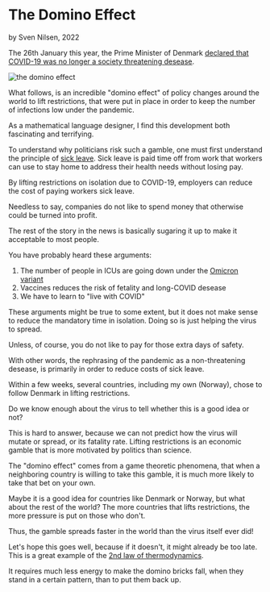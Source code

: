 # The Domino Effect
by Sven Nilsen, 2022

The 26th January this year, the Prime Minister of Denmark [declared that COVID-19 was no longer a society threatening desease](https://www.berlingske.dk/politik/mette-frederiksen-paa-pressemoede-fra-tirsdag-skal-alle-restriktioner).

![the domino effect](https://upload.wikimedia.org/wikipedia/commons/a/a8/Domino_effect.jpg)

What follows, is an incredible "domino effect" of policy changes around the world to lift restrictions,
that were put in place in order to keep the number of infections low under the pandemic.

As a mathematical language designer, I find this development both fascinating and terrifying.

To understand why politicians risk such a gamble, one must first understand the principle of [sick leave](https://en.wikipedia.org/wiki/Sick_leave).
Sick leave is paid time off from work that workers can use to stay home to address their health needs without losing pay.

By lifting restrictions on isolation due to COVID-19,
employers can reduce the cost of paying workers sick leave.

Needless to say, companies do not like to spend money that otherwise could be turned into profit.

The rest of the story in the news is basically sugaring it up to make it acceptable to most people.

You have probably heard these arguments:

1. The number of people in ICUs are going down under the [Omicron variant](https://en.wikipedia.org/wiki/SARS-CoV-2_Omicron_variant)
2. Vaccines reduces the risk of fetality and long-COVID desease
3. We have to learn to "live with COVID"

These arguments might be true to some extent,
but it does not make sense to reduce the mandatory time in isolation.
Doing so is just helping the virus to spread.

Unless, of course, you do not like to pay for those extra days of safety.

With other words, the rephrasing of the pandemic as a non-threatening desease,
is primarily in order to reduce costs of sick leave.

Within a few weeks, several countries, including my own (Norway), chose to follow Denmark in lifting restrictions.

Do we know enough about the virus to tell whether this is a good idea or not?

This is hard to answer, because we can not predict how the virus will mutate or spread, or its fatality rate.
Lifting restrictions is an economic gamble that is more motivated by politics than science.

The "domino effect" comes from a game theoretic phenomena,
that when a neighboring country is willing to take this gamble,
it is much more likely to take that bet on your own.

Maybe it is a good idea for countries like Denmark or Norway, but what about the rest of the world?
The more countries that lifts restrictions, the more pressure is put on those who don't.

Thus, the gamble spreads faster in the world than the virus itself ever did!

Let's hope this goes well, because if it doesn't, it might already be too late.
This is a great example of the [2nd law of thermodynamics](https://en.wikipedia.org/wiki/Second_law_of_thermodynamics).

It requires much less energy to make the domino bricks fall,
when they stand in a certain pattern, than to put them back up.
